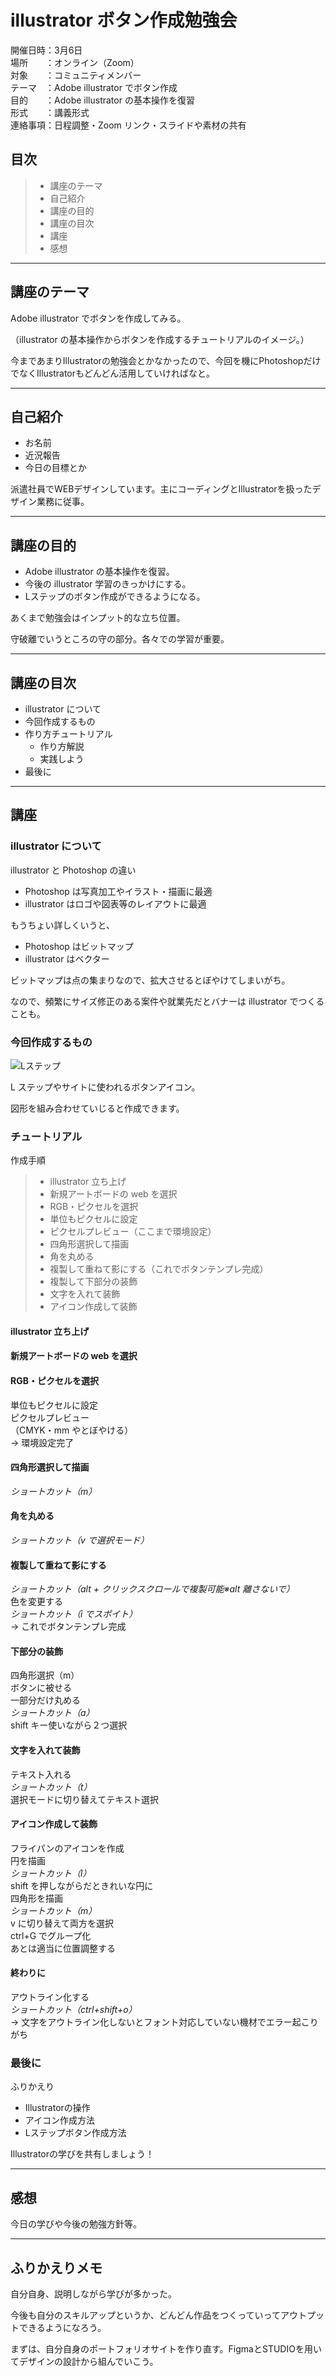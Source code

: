 # illustrator ボタン作成勉強会

開催日時：3月6日  
場所　　：オンライン（Zoom）  
対象　　：コミュニティメンバー  
テーマ　：Adobe illustrator でボタン作成  
目的　　：Adobe illustrator の基本操作を復習  
形式　　：講義形式  
連絡事項：日程調整・Zoom リンク・スライドや素材の共有

## 目次

> - 講座のテーマ
> - 自己紹介
> - 講座の目的
> - 講座の目次
> - 講座
> - 感想

---

## 講座のテーマ

Adobe illustrator でボタンを作成してみる。

（illustrator の基本操作からボタンを作成するチュートリアルのイメージ。）

今まであまりIllustratorの勉強会とかなかったので、今回を機にPhotoshopだけでなくIllustratorもどんどん活用していければなと。

---

## 自己紹介

- お名前
- 近況報告
- 今日の目標とか

派遣社員でWEBデザインしています。主にコーディングとIllustratorを扱ったデザイン業務に従事。

---

## 講座の目的

- Adobe illustrator の基本操作を復習。
- 今後の illustrator 学習のきっかけにする。
- Lステップのボタン作成ができるようになる。

あくまで勉強会はインプット的な立ち位置。

守破離でいうところの守の部分。各々での学習が重要。

---

## 講座の目次

- illustrator について
- 今回作成するもの
- 作り方チュートリアル
  - 作り方解説
  - 実践しよう
- 最後に

---

## 講座

### illustrator について

illustrator と Photoshop の違い

- Photoshop は写真加工やイラスト・描画に最適
- illustrator はロゴや図表等のレイアウトに最適

もうちょい詳しくいうと、

- Photoshop はビットマップ
- illustrator はベクター

ビットマップは点の集まりなので、拡大させるとぼやけてしまいがち。

なので、頻繁にサイズ修正のある案件や就業先だとバナーは illustrator でつくることも。

### 今回作成するもの

![Lステップ](img/com.png)

L ステップやサイトに使われるボタンアイコン。

図形を組み合わせていじると作成できます。

### チュートリアル

作成手順

> - illustrator 立ち上げ
> - 新規アートボードの web を選択
> - RGB・ピクセルを選択
> - 単位もピクセルに設定
> - ピクセルプレビュー（ここまで環境設定）
> - 四角形選択して描画
> - 角を丸める
> - 複製して重ねて影にする（これでボタンテンプレ完成）
> - 複製して下部分の装飾
> - 文字を入れて装飾
> - アイコン作成して装飾

#### illustrator 立ち上げ

#### 新規アートボードの web を選択

#### RGB・ピクセルを選択

単位もピクセルに設定  
ピクセルプレビュー  
（CMYK・mm やとぼやける）  
→ 環境設定完了

#### 四角形選択して描画

_ショートカット（m）_

#### 角を丸める

_ショートカット（v で選択モード）_

#### 複製して重ねて影にする

_ショートカット（alt + クリックスクロールで複製可能※alt 離さないで）_  
色を変更する  
_ショートカット（i でスポイト）_  
→ これでボタンテンプレ完成

#### 下部分の装飾

四角形選択（m）  
ボタンに被せる  
一部分だけ丸める  
_ショートカット（a）_  
shift キー使いながら２つ選択

#### 文字を入れて装飾

テキスト入れる  
_ショートカット（t）_  
選択モードに切り替えてテキスト選択

#### アイコン作成して装飾

フライパンのアイコンを作成  
円を描画  
_ショートカット（l）_  
shift を押しながらだときれいな円に  
四角形を描画  
_ショートカット（m）_  
v に切り替えて両方を選択  
ctrl+G でグループ化  
あとは適当に位置調整する

#### 終わりに

アウトライン化する  
_ショートカット（ctrl+shift+o）_  
→ 文字をアウトライン化しないとフォント対応していない機材でエラー起こりがち

### 最後に

ふりかえり

- Illustratorの操作
- アイコン作成方法
- Lステップボタン作成方法

Illustratorの学びを共有しましょう！

---

## 感想

今日の学びや今後の勉強方針等。

---


## ふりかえりメモ

自分自身、説明しながら学びが多かった。

今後も自分のスキルアップというか、どんどん作品をつくっていってアウトプットできるようになろう。

まずは、自分自身のポートフォリオサイトを作り直す。FigmaとSTUDIOを用いてデザインの設計から組んでいこう。

